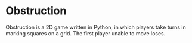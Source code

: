 # Obstruction
 Obstruction is a 2D game written in Python, in which players take turns in marking squares on a grid. The first player unable to move loses.
